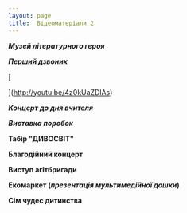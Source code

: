 ```yaml
---
layout: page
title:  Відеоматеріали 2
---
```

_**Музей літературного героя**_

[](http://rutube.ru/tracks/4371900.html)

_**Перший дзвоник**_

[

](http://youtu.be/4z0kUaZDlAs)

_**Концерт до дня вчителя**_

[](http://youtu.be/msnwxD9D7q8)

_**Виставка поробок**_

[](http://youtu.be/IXzQymgME68)

**Табір "ДИВОСВІТ"**

[](http://youtu.be/8kgAFnYmSyw)

**Благодійний концерт**

[](http://youtu.be/m0Aww8zTsrw)

**Виступ агітбригади**

[](http://youtu.be/bZMk4xr4pwo)

**Екомаркет (_презентація мультимедійної дошки_)**

[](http://youtu.be/UPcblvqOZuE)

**Сім чудес дитинства**

[](http://youtu.be/oLJtWvaQbuc)